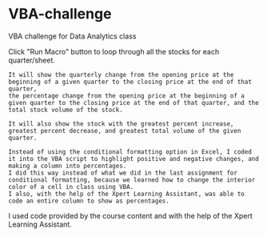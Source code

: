 # VBA-challenge
VBA challenge for Data Analytics class


Click "Run Macro" button to loop through all the stocks for each quarter/sheet.

    It will show the quarterly change from the opening price at the beginning of a given quarter to the closing price at the end of that quarter, 
    the percentage change from the opening price at the beginning of a given quarter to the closing price at the end of that quarter, and the total stock volume of the stock.

    It will also show the stock with the greatest percent increase, greatest percent decrease, and greatest total volume of the given quarter.

    Instead of using the conditional formatting option in Excel, I coded it into the VBA script to highlight positive and negative changes, and making a column into percentages.
    I did this way instead of what we did in the last assignment for conditional formatting, because we learned how to change the interior color of a cell in class using VBA.
    I also, with the help of the Xpert Learning Assistant, was able to code an entire column to show as percentages.

I used code provided by the course content and with the help of the Xpert Learning Assistant.